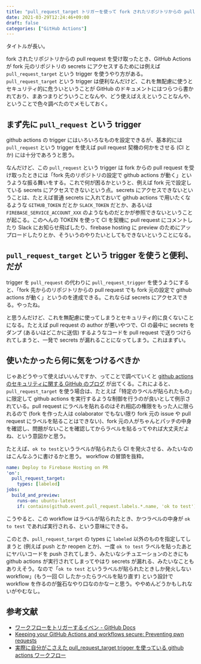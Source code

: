 ```yaml
---
title: "pull_request_target トリガーを使って fork されたリポジトリからの pull request で発火した GitHub Actions で fork 元の secrets を参照する"
date: 2021-03-29T12:24:46+09:00
draft: false
categories: ["GitHub Actions"]
---
```


タイトルが長い。

fork されたリポジトリからの pull request を受け取ったとき、GitHub Actions が fork 元のリポジトリの secrets にアクセスするためには例えば `pull_request_target` という trigger を使うやり方がある。`pull_request_target` という trigger は便利なんだけど、これを無配慮に使うとセキュリティ的に危ういということが GitHub のドキュメントにはつらつら書かれており、まあつまりどういうことなんや、どう使えばええということなんや、ということで色々調べたのでメモしておく。

<!--more-->

## まず先に `pull_request` という trigger

github actions の trigger にはいろいろなものを設定できるが、基本的には `pull_request` という trigger を使えば pull request 契機の何かをさせる (CI とか) には十分であろうと思う。

なんだけど、この `pull_request` という trigger は fork からの pull request を受け取ったときには「fork 先のリポジトリの設定で github actions が動く」というような振る舞いをする。これで何が困るかというと、例えば fork 元で設定している secrets にアクセスできないという点。secrets にアクセスできないということは、たとえば普通 secrets に入れておいて github actions で用いたくなるような `GITHUB_TOKEN` だとか `SLACK_TOKEN` だとか、あるいは `FIREBASE_SERVICE_ACCOUNT_XXX` のようなものだとかが参照できないということが起こる。このへんの TOKEN を使って CI を契機に pull request にコメントしたり Slack にお知らせ飛ばしたり、firebase hosting に preview のためにアップロードしたりとか、そういうのやりたいとしてもできないということになる。

## `pull_request_target` という trigger を使うと便利、だが

trigger を `pull_request` の代わりに `pull_request_trigger` を使うようにすると、「fork 先からのリポジトリからの pull request でも fork 元の設定で github actions が動く」というのを達成できる。これならば secrets にアクセスできる。やったね。

と思うんだけど、これを無配慮に使ってしまうとセキュリティ的に良くないことになる。たとえば pull request の author が悪いやつで、CI の最中に secrets をダンプ (あるいはどこかに送信) するようなコードを pull request で送りつけられてしまうと、一発で secrets が漏れることになってしまう。これはまずい。

## 使いたかったら何に気をつけるべきか

じゃあどうやって使えばいいんですか、ってことで調べていくと [github actions のセキュリティに関する GitHub のブログ](https://securitylab.github.com/research/github-actions-preventing-pwn-requests/) が出てくる。これによると、`pull_request_target` を使う場合は、たとえば「特定のラベルが貼られたもの」に限定して github actions を実行するような制御を行うのが良いとして例示されている。pull request にラベルを貼れるのはそれ相応の権限をもった人に限られるので (fork を作った人は colaborator でもない限り fork 元の issue や pull request にラベルを貼ることはできない)、fork 元の人がちゃんとパッチの中身を確認し、問題がないことを確認してからラベルを貼るってやれば大丈夫だよね、という意図かと思う。

たとえば、`ok to test`というラベルが貼られたら CI を発火させる、みたいなのはこんなふうに書けるかと思う。
workflow の冒頭を抜粋。

```yaml
name: Deploy to Firebase Hosting on PR
'on':
  pull_request_target:
    types: [labeled]
jobs:
  build_and_preview:
    runs-on: ubuntu-latest
    if: contains(github.event.pull_request.labels.*.name, 'ok to test')
```

こうやると、この workflow はラベルが貼られたとき、かつラベルの中身が `ok to test` であれば実行される、という意味にできる。

このとき、`pull_request_target` の types に `labeled` 以外のものを指定してしまうと (例えば push とか reopen とか)、一度 `ok to test` ラベルを貼ったあとにヤバいコードを push されてしまう、みたいなシチュエーションのときにも github actions が実行されてしまってやはり secrets が漏れる、みたいなこともありえそう。なので「`ok to test` というラベルが貼られたときしか発火しない workflow」(もう一回 CI したかったらラベルを貼り直す) という設計で workflow を作るのが盤石なやり口なのかなーと思う。ややめんどうかもしれないがやむなし。

## 参考文献

- [ワークフローをトリガーするイベン - GitHub Docs](https://docs.github.com/ja/actions/reference/events-that-trigger-workflows)
- [Keeping your GitHub Actions and workflows secure: Preventing pwn requests](https://securitylab.github.com/research/github-actions-preventing-pwn-requests/)
- [実際に自分がこさえた pull_request_target trigger を使っている github actions ワークフロー](https://github.com/pankona/moguri/blob/ed52f4731e87c4b8902fd478dc9619031e5a0da6/.github/workflows/firebase-hosting-pull-request.yml)
